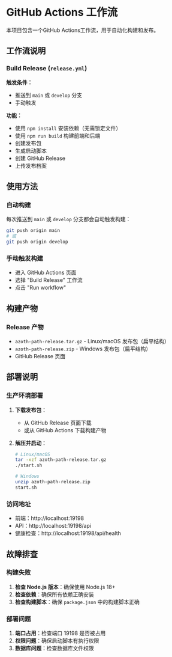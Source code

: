 # GitHub Actions 工作流

本项目包含一个GitHub Actions工作流，用于自动化构建和发布。

## 工作流说明

### Build Release (`release.yml`)

**触发条件：**
- 推送到 `main` 或 `develop` 分支
- 手动触发

**功能：**
- 使用 `npm install` 安装依赖（无需锁定文件）
- 使用 `npm run build` 构建前端和后端
- 创建发布包
- 生成启动脚本
- 创建 GitHub Release
- 上传发布档案

## 使用方法

### 自动构建

每次推送到 `main` 或 `develop` 分支都会自动触发构建：

```bash
git push origin main
# 或
git push origin develop
```

### 手动触发构建

- 进入 GitHub Actions 页面
- 选择 "Build Release" 工作流
- 点击 "Run workflow"

## 构建产物

### Release 产物

- `azoth-path-release.tar.gz` - Linux/macOS 发布包（扁平结构）
- `azoth-path-release.zip` - Windows 发布包（扁平结构）
- GitHub Release 页面

## 部署说明

### 生产环境部署

1. **下载发布包**：
   - 从 GitHub Release 页面下载
   - 或从 GitHub Actions 下载构建产物

2. **解压并启动**：
   ```bash
   # Linux/macOS
   tar -xzf azoth-path-release.tar.gz
   ./start.sh
   
   # Windows
   unzip azoth-path-release.zip
   start.sh
   ```

### 访问地址

- 前端：http://localhost:19198
- API：http://localhost:19198/api
- 健康检查：http://localhost:19198/api/health

## 故障排查

### 构建失败

1. **检查 Node.js 版本**：确保使用 Node.js 18+
2. **检查依赖**：确保所有依赖正确安装
3. **检查构建脚本**：确保 `package.json` 中的构建脚本正确

### 部署问题

1. **端口占用**：检查端口 19198 是否被占用
2. **权限问题**：确保启动脚本有执行权限
3. **数据库问题**：检查数据库文件权限
